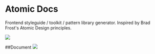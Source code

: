 # Atomic Docs
Frontend styleguide / toolkit / pattern library generator. Inspired by Brad Frost's Atomic Design principles.

<a href="http://atomicdocs.io/"><img style="max-width:500px;" class="demoImg" src="http://atomicdocs.io/img/demo1.gif"></a>

##Document
<img class="docImage" src="http://atomicdocs.io/img/document.png">
